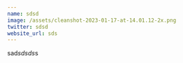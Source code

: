```yaml
---
name: sdsd
image: /assets/cleanshot-2023-01-17-at-14.01.12-2x.png
twitter: sdsd
website_url: sds
---
```

sad*sdsds*s
